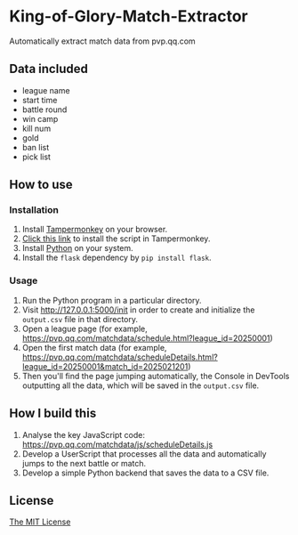 # King-of-Glory-Match-Extractor
Automatically extract match data from pvp.qq.com

## Data included

- league name
- start time
- battle round
- win camp
- kill num
- gold
- ban list
- pick list

## How to use

### Installation

1. Install [Tampermonkey](https://www.tampermonkey.net/) on your browser.
2. [Click this link](https://github.com/St7530/King-of-Glory-Match-Extractor/raw/refs/heads/main/%E7%8E%8B%E8%80%85%E8%8D%A3%E8%80%80%E8%B5%9B%E4%BA%8B%E6%95%B0%E6%8D%AE%E6%8F%90%E5%8F%96-0.1.0.js) to install the script in Tampermonkey.
3. Install [Python](https://www.python.org/downloads/) on your system.
4. Install the `flask` dependency by `pip install flask`.

### Usage

1. Run the Python program in a particular directory.
2. Visit http://127.0.0.1:5000/init in order to create and initialize the `output.csv` file in that directory.
3. Open a league page (for example, https://pvp.qq.com/matchdata/schedule.html?league_id=20250001)
4. Open the first match data (for example, https://pvp.qq.com/matchdata/scheduleDetails.html?league_id=20250001&match_id=2025021201)
5. Then you'll find the page jumping automatically, the Console in DevTools outputting all the data, which will be saved in the `output.csv` file.

## How I build this

1. Analyse the key JavaScript code: https://pvp.qq.com/matchdata/js/scheduleDetails.js
2. Develop a UserScript that processes all the data and automatically jumps to the next battle or match.
3. Develop a simple Python backend that saves the data to a CSV file.

## License

[The MIT License](LICENSE)
